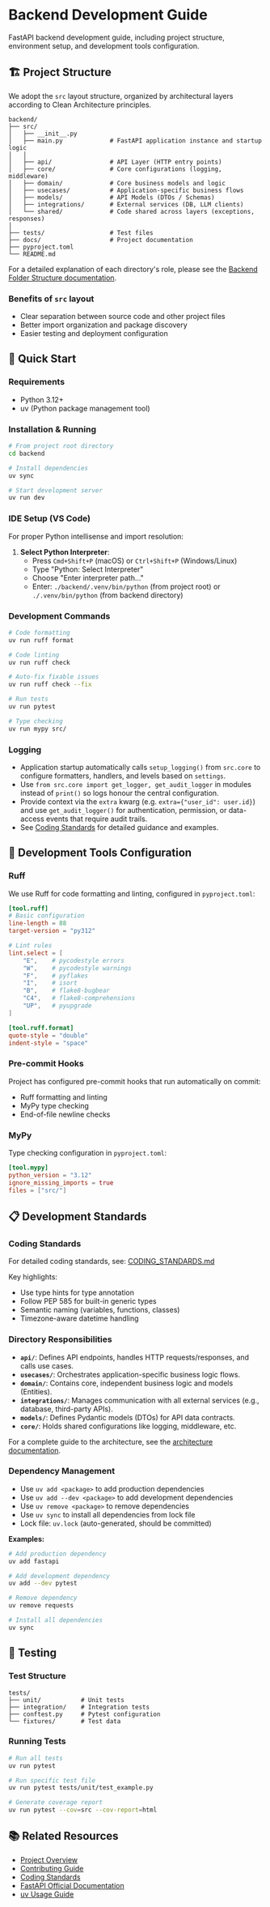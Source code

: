 # Backend Development Guide

FastAPI backend development guide, including project structure, environment setup, and development tools configuration.

## 🏗️ Project Structure

We adopt the `src` layout structure, organized by architectural layers according to Clean Architecture principles.

```
backend/
├── src/
│   ├── __init__.py
│   ├── main.py             # FastAPI application instance and startup logic
│   │
│   ├── api/                # API Layer (HTTP entry points)
│   ├── core/               # Core configurations (logging, middleware)
│   ├── domain/             # Core business models and logic
│   ├── usecases/           # Application-specific business flows
│   ├── models/             # API Models (DTOs / Schemas)
│   ├── integrations/       # External services (DB, LLM clients)
│   └── shared/             # Code shared across layers (exceptions, responses)
│
├── tests/                  # Test files
├── docs/                   # Project documentation
├── pyproject.toml
└── README.md
```

For a detailed explanation of each directory's role, please see the [Backend Folder Structure documentation](docs/FOLDER_STRUCTURE.md).

### Benefits of `src` layout
- Clear separation between source code and other project files
- Better import organization and package discovery
- Easier testing and deployment configuration

## 🚀 Quick Start

### Requirements
- Python 3.12+
- uv (Python package management tool)

### Installation & Running
```bash
# From project root directory
cd backend

# Install dependencies
uv sync

# Start development server
uv run dev
```

### IDE Setup (VS Code)
For proper Python intellisense and import resolution:

1. **Select Python Interpreter**:
   - Press `Cmd+Shift+P` (macOS) or `Ctrl+Shift+P` (Windows/Linux)
   - Type "Python: Select Interpreter"
   - Choose "Enter interpreter path..."
   - Enter: `./backend/.venv/bin/python` (from project root) or `./.venv/bin/python` (from backend directory)

### Development Commands
```bash
# Code formatting
uv run ruff format

# Code linting
uv run ruff check

# Auto-fix fixable issues
uv run ruff check --fix

# Run tests
uv run pytest

# Type checking
uv run mypy src/
```

### Logging
- Application startup automatically calls `setup_logging()` from `src.core` to configure formatters, handlers, and levels based on `settings`.
- Use `from src.core import get_logger, get_audit_logger` in modules instead of `print()` so logs honour the central configuration.
- Provide context via the `extra` kwarg (e.g. `extra={"user_id": user.id}`) and use `get_audit_logger()` for authentication, permission, or data-access events that require audit trails.
- See [Coding Standards](docs/CODING_STANDARDS.md#8-logging) for detailed guidance and examples.

## 🔧 Development Tools Configuration

### Ruff
We use Ruff for code formatting and linting, configured in `pyproject.toml`:

```toml
[tool.ruff]
# Basic configuration
line-length = 88
target-version = "py312"

# Lint rules
lint.select = [
    "E",    # pycodestyle errors
    "W",    # pycodestyle warnings
    "F",    # pyflakes
    "I",    # isort
    "B",    # flake8-bugbear
    "C4",   # flake8-comprehensions
    "UP",   # pyupgrade
]

[tool.ruff.format]
quote-style = "double"
indent-style = "space"
```

### Pre-commit Hooks
Project has configured pre-commit hooks that run automatically on commit:
- Ruff formatting and linting
- MyPy type checking
- End-of-file newline checks

### MyPy
Type checking configuration in `pyproject.toml`:

```toml
[tool.mypy]
python_version = "3.12"
ignore_missing_imports = true
files = ["src/"]
```

## 📋 Development Standards

### Coding Standards
For detailed coding standards, see: [CODING_STANDARDS.md](docs/CODING_STANDARDS.md)

Key highlights:
- Use type hints for type annotation
- Follow PEP 585 for built-in generic types
- Semantic naming (variables, functions, classes)
- Timezone-aware datetime handling

### Directory Responsibilities
- **`api/`**: Defines API endpoints, handles HTTP requests/responses, and calls use cases.
- **`usecases/`**: Orchestrates application-specific business logic flows.
- **`domain/`**: Contains core, independent business logic and models (Entities).
- **`integrations/`**: Manages communication with all external services (e.g., database, third-party APIs).
- **`models/`**: Defines Pydantic models (DTOs) for API data contracts.
- **`core/`**: Holds shared configurations like logging, middleware, etc.

For a complete guide to the architecture, see the [architecture documentation](docs/architecture/).

### Dependency Management
- Use `uv add <package>` to add production dependencies
- Use `uv add --dev <package>` to add development dependencies
- Use `uv remove <package>` to remove dependencies
- Use `uv sync` to install all dependencies from lock file
- Lock file: `uv.lock` (auto-generated, should be committed)

**Examples:**
```bash
# Add production dependency
uv add fastapi

# Add development dependency
uv add --dev pytest

# Remove dependency
uv remove requests

# Install all dependencies
uv sync
```

## 🧪 Testing

### Test Structure
```
tests/
├── unit/           # Unit tests
├── integration/    # Integration tests
├── conftest.py     # Pytest configuration
└── fixtures/       # Test data
```

### Running Tests
```bash
# Run all tests
uv run pytest

# Run specific test file
uv run pytest tests/unit/test_example.py

# Generate coverage report
uv run pytest --cov=src --cov-report=html
```

## 📚 Related Resources

- [Project Overview](../README.md)
- [Contributing Guide](../CONTRIBUTING.md)
- [Coding Standards](docs/CODING_STANDARDS.md)
- [FastAPI Official Documentation](https://fastapi.tiangolo.com/)
- [uv Usage Guide](https://docs.astral.sh/uv/)

